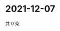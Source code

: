# 2021-12-07

共 0 条

<!-- BEGIN WEIBO -->
<!-- 最后更新时间 Tue Dec 07 2021 20:25:53 GMT+0800 (China Standard Time) -->

<!-- END WEIBO -->
